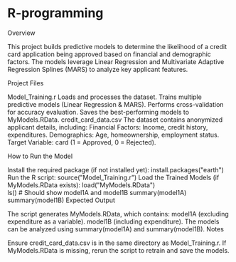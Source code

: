 # R-programming
Overview

This project builds predictive models to determine the likelihood of a credit card application being approved based on financial and demographic factors. The models leverage Linear Regression and Multivariate Adaptive Regression Splines (MARS) to analyze key applicant features.

Project Files

Model_Training.r
Loads and processes the dataset.
Trains multiple predictive models (Linear Regression & MARS).
Performs cross-validation for accuracy evaluation.
Saves the best-performing models to MyModels.RData.
credit_card_data.csv
The dataset contains anonymized applicant details, including:
Financial Factors: Income, credit history, expenditures.
Demographics: Age, homeownership, employment status.
Target Variable: card (1 = Approved, 0 = Rejected).

How to Run the Model

Install the required package (if not installed yet):
install.packages("earth")
Run the R script:
source("Model_Training.r")
Load the Trained Models (if MyModels.RData exists):
load("MyModels.RData")  
ls()  # Should show model1A and model1B
summary(model1A)
summary(model1B)
Expected Output

The script generates MyModels.RData, which contains:
model1A (excluding expenditure as a variable).
model1B (including expenditure).
The models can be analyzed using summary(model1A) and summary(model1B).
Notes

Ensure credit_card_data.csv is in the same directory as Model_Training.r.
If MyModels.RData is missing, rerun the script to retrain and save the models.
